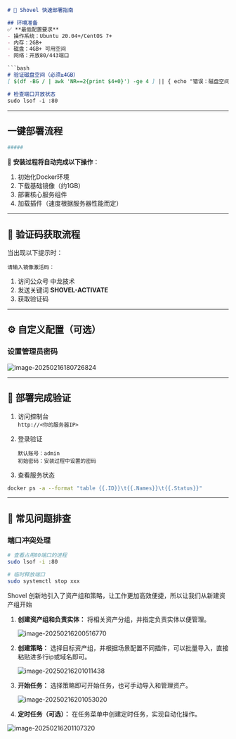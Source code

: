 


```markdown
# 🚀 Shovel 快速部署指南

## 环境准备
✅ **最低配置要求**  
- 操作系统：Ubuntu 20.04+/CentOS 7+  
- 内存：2GB+  
- 磁盘：4GB+ 可用空间  
- 网络：开放80/443端口  

​```bash
# 验证磁盘空间（必须≥4GB）
[ $(df -BG / | awk 'NR==2{print $4+0}') -ge 4 ] || { echo "错误：磁盘空间不足，至少需要4GB可用空间"; exit 1; }

# 检查端口开放状态
sudo lsof -i :80
```

---

## 一键部署流程



```bash
#####
```

🔄 **安装过程将自动完成以下操作**：  

1. 初始化Docker环境  
2. 下载基础镜像（约1GB）   
3. 部署核心服务组件  
4. 加载插件（速度根据服务器性能而定）

---

## 📲 验证码获取流程

当出现以下提示时：  

```
请输入镜像激活码：
```

1. 访问公众号 中龙技术
2. 发送关键词 **SHOVEL-ACTIVATE**  
3. 获取验证码

---

## ⚙️ 自定义配置（可选）

### 设置管理员密码

![image-20250216180726824](C:\Users\kdx10\AppData\Roaming\Typora\typora-user-images\image-20250216180726824.png)

---

## 🎉 部署完成验证

1. 访问控制台  
   `http://<你的服务器IP>`

2. 登录验证  

   ```
   默认账号：admin
   初始密码：安装过程中设置的密码
   ```

3. 查看服务状态  

```bash
docker ps -a --format "table {{.ID}}\t{{.Names}}\t{{.Status}}"
```

---

## 🚨 常见问题排查

### 端口冲突处理

```bash
# 查看占用80端口的进程
sudo lsof -i :80

# 临时释放端口
sudo systemctl stop xxx
```



Shovel 创新地引入了资产组和策略，让工作更加高效便捷，所以让我们从新建资产组开始

1. **创建资产组和负责实体：** 将相关资产分组，并指定负责实体以便管理。

   ![image-20250216200516770](C:\Users\kdx10\AppData\Roaming\Typora\typora-user-images\image-20250216200516770.png)

   

2. **创建策略：** 选择目标资产组，并根据场景配置不同插件，可以批量导入，直接粘贴进多行ip或域名即可。

   

   ![image-20250216201011438](C:\Users\kdx10\AppData\Roaming\Typora\typora-user-images\image-20250216201011438.png)

   

3. **开始任务：** 选择策略即可开始任务，也可手动导入和管理资产。

   ![image-20250216201053020](C:\Users\kdx10\AppData\Roaming\Typora\typora-user-images\image-20250216201053020.png)

   

   

4. **定时任务（可选）：** 在任务菜单中创建定时任务，实现自动化操作。

![image-20250216201107320](C:\Users\kdx10\AppData\Roaming\Typora\typora-user-images\image-20250216201107320.png)


